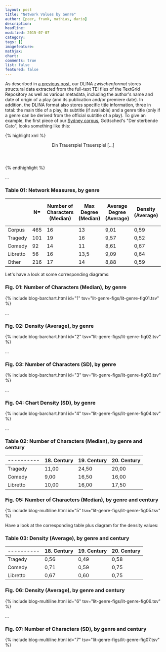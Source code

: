 ```yaml
---
layout: post
title: "Network Values by Genre"
author: [peer, frank, mathias, dario]
description: 
headline: 
modified: 2015-07-07
category:
tags: []
imagefeature: 
mathjax: 
chart: 
comments: true
list: false
featured: false
---
```

As described in [a previous post](/Introducing-Our-Zwischenformat/), our DLINA *zwischenformat* stores structural data extracted from the full-text TEI files of the TextGrid Repository as well as various metadata, including the author's name and date of origin of a play (and its publication and/or premiere date). In addition, the DLINA format also stores specific title information, three in total: the main title of a play, its subtitle (if available) and a genre title (only if a genre can be derived from the official subtitle of a play). To give an example, the first piece of our [Sydney corpus](/Introducing-DLINA-Corpus-15-07-Codename-Sydney/), Gottsched's "Der sterbende Cato", looks something like this:

{% highlight xml %}
<header>
 <title>Der sterbende Cato</title>
 <subtitle>Ein Trauerspiel</subtitle>  
 <genretitle>Trauerspiel</genretitle>
 [...]
</header>
{% endhighlight %}




...

### Table 01: Network Measures, by genre

|          | N=  | Number of Characters (Median) | Max Degree (Median) | Average Degree (Average) | Density (Average) | Average Path Length (Average) |
|----------|-----|-------------------------------|---------------------|--------------------------|-------------------|-------------------------------|
| Corpus   | 465 | 16                            | 13                  | 9,01                     | 0,59              | 1,46                          |
| Tragedy  | 101 | 19                            | 16                  | 9,57                     | 0,52              | 1,56                          |
| Comedy   | 92  | 14                            | 11                  | 8,61                     | 0,67              | 1,36                          |
| Libretto | 56  | 16                            | 13,5                | 9,09                     | 0,64              | 1,39                          |
| Other    | 216 | 17                            | 14                  | 8,88                     | 0,59              | 1,48                          | 

Let's have a look at some corresponding diagrams:

### Fig. 01: Number of Characters (Median), by genre

{% include blog-barchart.html id="1" tsv="lit-genre-figs/lit-genre-fig01.tsv" %}

...

### Fig. 02: Density (Average), by genre

{% include blog-barchart.html id="2" tsv="lit-genre-figs/lit-genre-fig02.tsv" %}

...

### Fig. 03: Number of Characters (SD), by genre

{% include blog-barchart.html id="3" tsv="lit-genre-figs/lit-genre-fig03.tsv" %}

...

### Fig. 04: Chart Density (SD), by genre

{% include blog-barchart.html id="4" tsv="lit-genre-figs/lit-genre-fig04.tsv" %}

...

### Table 02: Number of Characters (Median), by genre and century

|----------| 18. Century | 19. Century | 20. Century |
|----------|-------------|-------------|-------------|
| Tragedy  | 11,00       | 24,50       | 20,00       |
| Comedy   | 9,00        | 16,50       | 16,00       |
| Libretto | 10,00       | 16,00       | 17,50       |

### Fig. 05: Number of Characters (Median), by genre and century

{% include blog-multiline.html id="5" tsv="lit-genre-figs/lit-genre-fig05.tsv" %}

Have a look at the corresponding table plus diagram for the density values:

### Table 03: Density (Average), by genre and century

|----------| 18. Century | 19. Century | 20. Century |
|----------|-------------|-------------|-------------|
| Tragedy  | 0,56        | 0,49        | 0,58        |
| Comedy   | 0,71        | 0,59        | 0,75        |
| Libretto | 0,67        | 0,60        | 0,75        |

### Fig. 06: Density (Average), by genre and century

{% include blog-multiline.html id="6" tsv="lit-genre-figs/lit-genre-fig06.tsv" %}

...

### Fig. 07: Number of Characters (SD), by genre and century

{% include blog-multiline.html id="7" tsv="lit-genre-figs/lit-genre-fig07.tsv" %}

